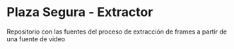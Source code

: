 # Plaza Segura - Extractor
Repositorio con las fuentes del proceso de extracción de frames a partir de una fuente de video 
